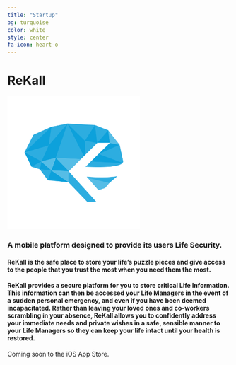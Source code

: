 ```yaml
---
title: "Startup"
bg: turquoise
color: white
style: center
fa-icon: heart-o 
---
```


# ReKall

<img class="roundrect" alt="photo" src="img/rekall.png" width="300">

### A mobile platform designed to provide its users Life Security.

#### ReKall is the safe place to store your life’s puzzle pieces and give access to the people that you trust the most when you need them the most.

#### ReKall provides a secure platform for you to store critical Life Information. This information can then be accessed your Life Managers in the event of a sudden personal emergency, and even if you have been deemed incapacitated. Rather than leaving your loved ones and co-workers scrambling in your absence, ReKall allows you to confidently address your immediate needs and private wishes in a safe, sensible manner to your Life Managers so they can keep your life intact until your health is restored.

Coming soon to the iOS App Store.